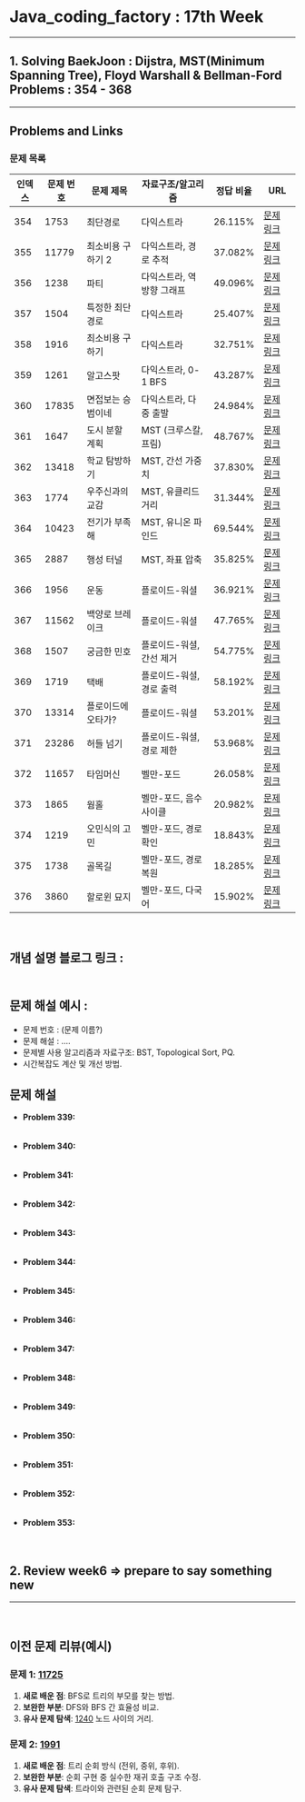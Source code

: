  # Java_coding_factory : 17th Week
---

## 1. Solving BaekJoon : Dijstra, MST(Minimum Spanning Tree), Floyd Warshall & Bellman-Ford Problems : 354 - 368
---

## Problems and Links

### 문제 목록
| 인덱스 | 문제 번호 | 문제 제목              | 자료구조/알고리즘           | 정답 비율  | URL                                      |
|--------|----------|-----------------------|---------------------------|-----------|------------------------------------------|
| 354    | 1753     | 최단경로              | 다익스트라                | 26.115%   | [문제 링크](https://www.acmicpc.net/problem/1753)   |
| 355    | 11779    | 최소비용 구하기 2      | 다익스트라, 경로 추적     | 37.082%   | [문제 링크](https://www.acmicpc.net/problem/11779)  |
| 356    | 1238     | 파티                  | 다익스트라, 역방향 그래프 | 49.096%   | [문제 링크](https://www.acmicpc.net/problem/1238)   |
| 357    | 1504     | 특정한 최단 경로       | 다익스트라                | 25.407%   | [문제 링크](https://www.acmicpc.net/problem/1504)   |
| 358    | 1916     | 최소비용 구하기        | 다익스트라                | 32.751%   | [문제 링크](https://www.acmicpc.net/problem/1916)   |
| 359    | 1261     | 알고스팟              | 다익스트라, 0-1 BFS       | 43.287%   | [문제 링크](https://www.acmicpc.net/problem/1261)   |
| 360    | 17835    | 면접보는 승범이네      | 다익스트라, 다중 출발     | 24.984%   | [문제 링크](https://www.acmicpc.net/problem/17835)  |
| 361    | 1647     | 도시 분할 계획         | MST (크루스칼, 프림)      | 48.767%   | [문제 링크](https://www.acmicpc.net/problem/1647)   |
| 362    | 13418    | 학교 탐방하기          | MST, 간선 가중치         | 37.830%   | [문제 링크](https://www.acmicpc.net/problem/13418)  |
| 363    | 1774     | 우주신과의 교감        | MST, 유클리드 거리       | 31.344%   | [문제 링크](https://www.acmicpc.net/problem/1774)   |
| 364    | 10423    | 전기가 부족해          | MST, 유니온 파인드       | 69.544%   | [문제 링크](https://www.acmicpc.net/problem/10423)  |
| 365    | 2887     | 행성 터널             | MST, 좌표 압축           | 35.825%   | [문제 링크](https://www.acmicpc.net/problem/2887)   |
| 366    | 1956     | 운동                  | 플로이드-워셜            | 36.921%   | [문제 링크](https://www.acmicpc.net/problem/1956)   |
| 367    | 11562    | 백양로 브레이크        | 플로이드-워셜            | 47.765%   | [문제 링크](https://www.acmicpc.net/problem/11562)  |
| 368    | 1507     | 궁금한 민호           | 플로이드-워셜, 간선 제거 | 54.775%   | [문제 링크](https://www.acmicpc.net/problem/1507)   |
| 369    | 1719     | 택배                  | 플로이드-워셜, 경로 출력 | 58.192%   | [문제 링크](https://www.acmicpc.net/problem/1719)   |
| 370    | 13314    | 플로이드에 오타가?    | 플로이드-워셜            | 53.201%   | [문제 링크](https://www.acmicpc.net/problem/13314)  |
| 371    | 23286    | 허들 넘기             | 플로이드-워셜, 경로 제한 | 53.968%   | [문제 링크](https://www.acmicpc.net/problem/23286)  |
| 372    | 11657    | 타임머신             | 벨만-포드               | 26.058%   | [문제 링크](https://www.acmicpc.net/problem/11657)  |
| 373    | 1865     | 웜홀                 | 벨만-포드, 음수 사이클  | 20.982%   | [문제 링크](https://www.acmicpc.net/problem/1865)   |
| 374    | 1219     | 오민식의 고민         | 벨만-포드, 경로 확인    | 18.843%   | [문제 링크](https://www.acmicpc.net/problem/1219)   |
| 375    | 1738     | 골목길               | 벨만-포드, 경로 복원    | 18.285%   | [문제 링크](https://www.acmicpc.net/problem/1738)   |
| 376    | 3860     | 할로윈 묘지          | 벨만-포드, 다국어       | 15.902%   | [문제 링크](https://www.acmicpc.net/problem/3860)   |
<br>

## 개념 설명 블로그 링크 : <br><br>

## 문제 해설 예시 : 
- 문제 번호 : (문제 이름?)
- 문제 해설 : .... 
- 문제별 사용 알고리즘과 자료구조: BST, Topological Sort, PQ.
- 시간복잡도 계산 및 개선 방법.

## 문제 해설

- **Problem 339:** <br><br><br>
- **Problem 340:** <br><br><br>
- **Problem 341:** <br><br><br>
- **Problem 342:** <br><br><br>
- **Problem 343:** <br><br><br>
- **Problem 344:** <br><br><br>
- **Problem 345:** <br><br><br>
- **Problem 346:** <br><br><br>
- **Problem 347:** <br><br><br>
- **Problem 348:** <br><br><br>
- **Problem 349:** <br><br><br>
- **Problem 350:** <br><br><br>
- **Problem 351:** <br><br><br>
- **Problem 352:** <br><br><br>
- **Problem 353:** <br><br><br>


## 2. Review week6 => prepare to say something new
---

<br>

## 이전 문제 리뷰(예시)

### 문제 1: [11725](https://www.acmicpc.net/problem/11725)  
1. **새로 배운 점**: BFS로 트리의 부모를 찾는 방법.  
2. **보완한 부분**: DFS와 BFS 간 효율성 비교.  
3. **유사 문제 탐색**: [1240](https://www.acmicpc.net/problem/1240) 노드 사이의 거리.  

### 문제 2: [1991](https://www.acmicpc.net/problem/1991)  
1. **새로 배운 점**: 트리 순회 방식 (전위, 중위, 후위).  
2. **보완한 부분**: 순회 구현 중 실수한 재귀 호출 구조 수정.  
3. **유사 문제 탐색**: 트라이와 관련된 순회 문제 탐구.
